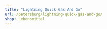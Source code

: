 ```yaml
---
title: "Lightning Quick Gas And Go"
url: /petersburg/lightning-quick-gas-and-go/
shop: Lebensmittel
---
```

